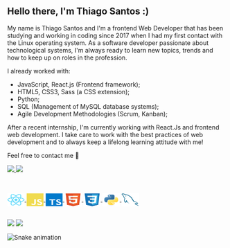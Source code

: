 ## Hello there, I'm Thiago Santos :)

My name is Thiago Santos and I'm a frontend Web Developer that has been studying and working in coding since 2017 when I had my first contact with the Linux operating system. As a software developer passionate about technological systems, I'm always ready to learn new topics, trends and how to keep up on roles in the profession. 

I already worked with:
- JavaScript, React.js (Frontend framework); 
- HTML5, CSS3, Sass (a CSS extension);
- Python;
- SQL (Management of MySQL database systems);
- Agile Development Methodologies (Scrum, Kanban);

After a recent internship, I'm currently working with React.Js and frontend web development. I take care to work with the best practices of web development and to always keep a lifelong learning attitude with me!

Feel free to contact me 🙂
<div>
  <a href="https://github.com/Thiagospc">
  <img height="180em" src="https://github-readme-stats.vercel.app/api?username=Thiagospc&show_icons=true&theme=dark&include_all_commits=true&count_private=true"/>
  <img height="180em" src="https://github-readme-stats.vercel.app/api/top-langs/?username=Thiagospc&layout=compact&langs_count=7&theme=dark"/>
</div>
  
 ##
  
<div style="display: inline_block"><br>
  <!-- ícones do linguagens -->
  <img align="center" alt="Thiago-React" height="30" width="40" src="https://raw.githubusercontent.com/devicons/devicon/master/icons/react/react-original.svg">
  <img align="center" alt="Thiago-Js" height="30" width="40" src="https://raw.githubusercontent.com/devicons/devicon/master/icons/javascript/javascript-plain.svg">
  <img align="center" alt="Thiago-Ts" height="30" width="40" src="https://raw.githubusercontent.com/devicons/devicon/master/icons/typescript/typescript-plain.svg">
  <img align="center" alt="Thiago-HTML" height="30" width="40" src="https://raw.githubusercontent.com/devicons/devicon/master/icons/html5/html5-original.svg">
  <img align="center" alt="Thiago-CSS" height="30" width="40" src="https://raw.githubusercontent.com/devicons/devicon/master/icons/css3/css3-original.svg">
  <img align="center" alt="Thiago-Python" height="30" width="40" src="https://raw.githubusercontent.com/devicons/devicon/master/icons/python/python-original.svg">
  <img align="center" alt="Thiago-MySQL" height="30" width="40" src="https://raw.githubusercontent.com/devicons/devicon/master/icons/mysql/mysql-original.svg">
  
  <!-- <img align="right" alt="Thiago-picture" height="150" style="border-radius:50px;" src="https://github.com/account"> -->
</div>
  
##

<div> 
  <a href = "mailto:thiago.spc1029@gmail.com"><img src="https://img.shields.io/badge/-Gmail-%23333?style=for-the-badge&logo=gmail&logoColor=white" target="_blank"></a>
  <a href = "https://api.whatsapp.com/send?phone=5591980659587&text=Oi"><img src="https://img.shields.io/badge/WhatsApp-25D366?style=for-the-badge&logo=whatsapp&logoColor=white"></a>
  </div>
  
   ![Snake animation](https://github.com/Thiagospc/Thiagospc/blob/output/github-contribution-grid-snake.svg)
